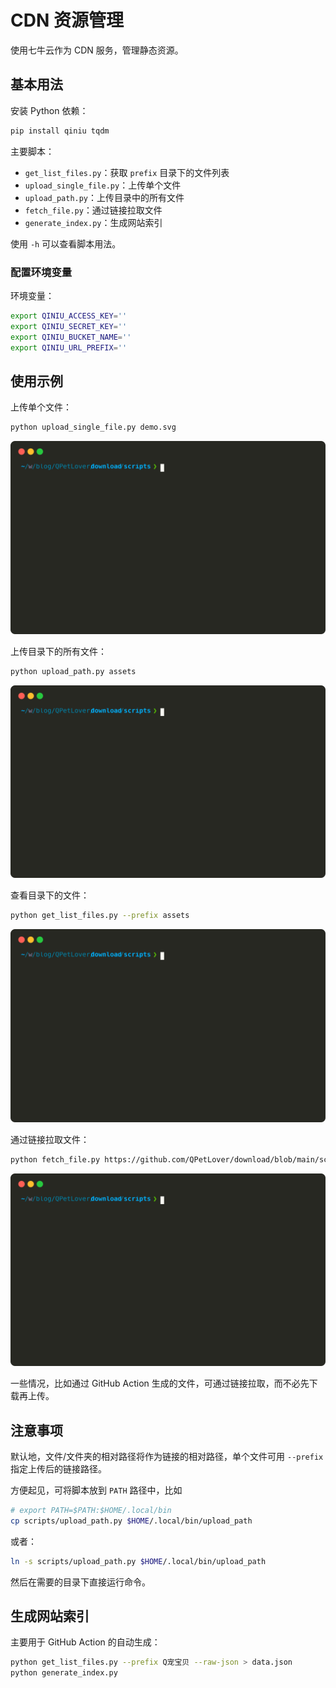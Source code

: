 # CDN 资源管理

使用七牛云作为 CDN 服务，管理静态资源。

## 基本用法

安装 Python 依赖：

```bash
pip install qiniu tqdm
```

主要脚本：

- `get_list_files.py`：获取 `prefix` 目录下的文件列表
- `upload_single_file.py`：上传单个文件
- `upload_path.py`：上传目录中的所有文件
- `fetch_file.py`：通过链接拉取文件
- `generate_index.py`：生成网站索引

使用 `-h` 可以查看脚本用法。

### 配置环境变量

环境变量：

```bash
export QINIU_ACCESS_KEY=''
export QINIU_SECRET_KEY=''
export QINIU_BUCKET_NAME=''
export QINIU_URL_PREFIX='' 
```

## 使用示例

上传单个文件：

```bash
python upload_single_file.py demo.svg
```

![upload_single_file](assets/upload_single.svg)

上传目录下的所有文件：

```bash
python upload_path.py assets
```

![upload_path](assets/upload_path.svg)

查看目录下的文件：

```bash
python get_list_files.py --prefix assets
```

![get_list_files](assets/get_list.svg)

通过链接拉取文件：

```bash
python fetch_file.py https://github.com/QPetLover/download/blob/main/scripts/assets/demo.svg demo.svg
```

![fetch_file](assets/fetch_file.svg)

一些情况，比如通过 GitHub Action 生成的文件，可通过链接拉取，而不必先下载再上传。

## 注意事项

默认地，文件/文件夹的相对路径将作为链接的相对路径，单个文件可用 `--prefix` 指定上传后的链接路径。

方便起见，可将脚本放到 `PATH` 路径中，比如

```bash
# export PATH=$PATH:$HOME/.local/bin
cp scripts/upload_path.py $HOME/.local/bin/upload_path
```

或者：

```bash
ln -s scripts/upload_path.py $HOME/.local/bin/upload_path
```

然后在需要的目录下直接运行命令。

## 生成网站索引

主要用于 GitHub Action 的自动生成：

```bash
python get_list_files.py --prefix Q宠宝贝 --raw-json > data.json
python generate_index.py
```